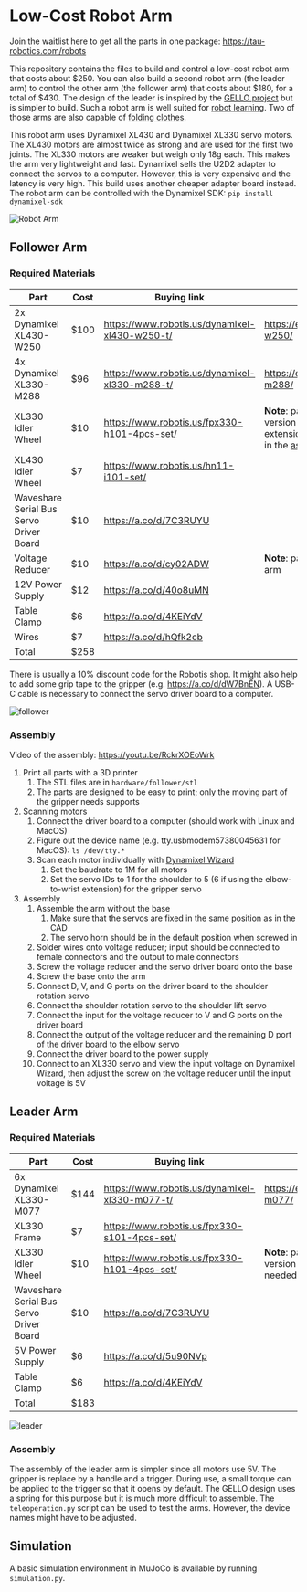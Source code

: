 # Low-Cost Robot Arm
Join the waitlist here to get all the parts in one package: https://tau-robotics.com/robots

This repository contains the files to build and control a low-cost robot arm that costs about $250. You can also build a second robot arm (the leader arm) to control the other arm (the follower arm) that costs about $180, for a total of $430. The design of the leader is inspired by the [GELLO project](https://github.com/wuphilipp/gello_mechanical) but is simpler to build. Such a robot arm is well suited for [robot learning](https://x.com/alexkoch_ai/status/1756500716854841835?s=20). Two of those arms are also capable of [folding clothes](https://x.com/alexkoch_ai/status/1772750496174149708?s=20).

This robot arm uses Dynamixel XL430 and Dynamixel XL330 servo motors. The XL430 motors are almost twice as strong and are used for the first two joints.
The XL330 motors are weaker but weigh only 18g each. This makes the arm very lightweight and fast.
Dynamixel sells the U2D2 adapter to connect the servos to a computer. However, this is very expensive and the latency is very high. This build uses another cheaper adapter board instead.
The robot arm can be controlled with the Dynamixel SDK: ```pip install dynamixel-sdk```

![Robot Arm](./pictures/robot_portait.jpg)

## Follower Arm

### Required Materials

| Part                          | Cost | Buying link                                    | Specs |
|-------------------------------|------|------------------------------------------------| --- |
| 2x Dynamixel XL430-W250       | $100 | https://www.robotis.us/dynamixel-xl430-w250-t/ | https://emanual.robotis.com/docs/en/dxl/x/xl430-w250/ |
| 4x Dynamixel XL330-M288       | $96  | https://www.robotis.us/dynamixel-xl330-m288-t/ | https://emanual.robotis.com/docs/en/dxl/x/xl330-m288/|
| XL330 Idler Wheel             | $10  | https://www.robotis.us/fpx330-h101-4pcs-set/   | **Note**: pack of four; three needed for  longer version pictured above (with elbow-to-wrist extension), two needed for shorter version shown in the [assembly video](https://youtu.be/RckrXOEoWrk)|
| XL430 Idler Wheel             | $7   | https://www.robotis.us/hn11-i101-set/          | |
| Waveshare Serial Bus Servo Driver Board | $10  | https://a.co/d/7C3RUYU                         | |
| Voltage Reducer               | $10   | https://a.co/d/cy02ADW                         | **Note**: pack of six, only one needed per follower arm |
| 12V Power Supply              | $12  | https://a.co/d/40o8uMN                         | |
| Table Clamp                   | $6   | https://a.co/d/4KEiYdV                         | |
| Wires                         | $7   | https://a.co/d/hQfk2cb                         | |
| Total                         | $258 |                                                | |

There is usually a 10% discount code for the Robotis shop. It might also help to add some grip tape to the gripper (e.g. https://a.co/d/dW7BnEN). A USB-C cable is necessary to connect the servo driver board to a computer.

![follower](./pictures/follower_arm.png)

### Assembly

Video of the assembly: https://youtu.be/RckrXOEoWrk

1. Print all parts with a 3D printer
   1. The STL files are in `hardware/follower/stl`
   2. The parts are designed to be easy to print; only the moving part of the gripper needs supports
2. Scanning motors
   1. Connect the driver board to a computer (should work with Linux and MacOS)
   2. Figure out the device name (e.g. tty.usbmodem57380045631 for MacOS): ```ls /dev/tty.*```
   3. Scan each motor individually with [Dynamixel Wizard](https://emanual.robotis.com/docs/en/software/dynamixel/dynamixel_wizard2/)
      1. Set the baudrate to 1M for all motors
      2. Set the servo IDs to 1 for the shoulder to 5 (6 if using the elbow-to-wrist extension) for the gripper servo
3. Assembly
   1. Assemble the arm without the base
      1. Make sure that the servos are fixed in the same position as in the CAD
      2. The servo horn should be in the default position when screwed in
   2. Solder wires onto voltage reducer; input should be connected to female connectors and the output to male connectors
   3. Screw the voltage reducer and the servo driver board onto the base
   4. Screw the base onto the arm
   5. Connect D, V, and G ports on the driver board to the shoulder rotation servo
   6. Connect the shoulder rotation servo to the shoulder lift servo
   7. Connect the input for the voltage reducer to V and G ports on the driver board
   8. Connect the output of the voltage reducer and the remaining D port of the driver board to the elbow servo
   9. Connect the driver board to the power supply
   10. Connect to an XL330 servo and view the input voltage on Dynamixel Wizard, then adjust the screw on the voltage reducer until the input voltage is 5V

## Leader Arm

### Required Materials

| Part                          | Cost | Buying link | Specs |
|-------------------------------|------| --- | --- |
| 6x Dynamixel XL330-M077       | $144 |  https://www.robotis.us/dynamixel-xl330-m077-t/ | https://emanual.robotis.com/docs/en/dxl/x/xl330-m077/|
| XL330 Frame | $7   | https://www.robotis.us/fpx330-s101-4pcs-set/ | |
| XL330 Idler Wheel             | $10  | https://www.robotis.us/fpx330-h101-4pcs-set/   | **Note**: pack of four; three needed for longer version (with elbow-to-wrist extension), two needed for shorter version pictured below |
| Waveshare Serial Bus Servo Driver Board | $10  | https://a.co/d/7C3RUYU | |
| 5V Power Supply               | $6   | https://a.co/d/5u90NVp | |
| Table Clamp                   | $6   | https://a.co/d/4KEiYdV | |
| Total                        | $183 | | |

![leader](./pictures/leader_arm.png)

### Assembly

The assembly of the leader arm is simpler since all motors use 5V. The gripper is replace by a handle and a trigger. During use, a small torque can be applied to the trigger so that it opens by default. The GELLO design uses a spring for this purpose but it is much more difficult to assemble.
The `teleoperation.py` script can be used to test the arms. However, the device names might have to be adjusted.

## Simulation
A basic simulation environment in MuJoCo is available by running `simulation.py`.
